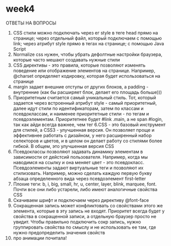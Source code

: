 # week4
ОТВЕТЫ НА ВОПРОСЫ
1. CSS стили можно подключать через ег style в теге head прямо на странице; через отдельный файл, который подключаем с помощью link; через атрибут style прямо в тегах на странице; с помощью Java Script
2. Normalize css нужен, чтобы убрать дефолтные настройки браузера, которые часто мешают создавать нужные стили
3. CSS директивы - это правила, которые позволяют изменять поведение или отображение элементов на странице. Например, @charset определяет кодировку, которая будет использоваться на странице
4. margin задает внешние отступы от других блоков, а padding - внутренние (как бы расширяет блок, делает его площадь больше)))
5. Приоритетным считается самый уникальный стиль. Тот, который задается через встроенный атрибут style - самый приоритетный, далее идут стили по идентификаторам, затем по классам и псевдоклассам, и наименее приоритетные стили - по тегам и псевдоэлементам. Приоритетнее будет #link .main, а не span #login, так как айди всегда важнее, чем тег
6.CSS - это базовый инструмент для стилей, а CSS3 - улучшенная версия. Он позволяет проще и эффективнее работать с дизайном, у него расширенный набор селекторов и цветов, и в целом он делает работу со стилями более гибкой. В общем, это улучшенная версия CSS
7. Псевдоклассы позволяют задавать динамику элементам в зависимости от дейстсий пользователя. Например, когда мы наводимся на ссылку и она меняет цвет - это псевдокласс. Псевдоэлементы задают виртуальные теги и позволяют их стилизовать. Например, можно сделать каждую первую букву абзаца определенного вида через псевдоэлемент first-letter
8. Плохие теги: b, i, big, small, hr, u, center, layer, blink, marquee, font. Почти все они либо устарели, либо имеют аналогичные свойства CSS
9. Скачиваем шрифт и подключаем через директиву @font-face
10. Сокращенная запись может конфликтовать со свойствами этого же элемента, которые в эту запись не входят. Приоритет всегда будет у свойства в сокращенной записи, а отдельную браузер просто не увидит. Чтобы правильно подключить сокр запись, нужно группировать свойства по смыслу и не использовать ее там, где нужно предопределить значения свойств
11. про анимации почитала!